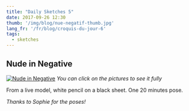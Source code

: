 ```yaml
---
title: "Daily Sketches 5"
date: 2017-09-26 12:30
thumb: '/img/blog/nue-negatif-thumb.jpg'
lang_fr: '/fr/blog/croquis-du-jour-6'
tags:
  - sketches
---
```


## Nude in Negative

[![Nude in Negative](/img/blog/nue-negatif-thumb.jpg)](/img/blog/nue-negatif.jpg)
*You can click on the pictures to see it fully*

From a live model, white pencil on a black sheet. One 20 minutes pose.  

*Thanks to Sophie for the poses!*
